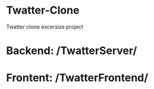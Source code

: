 # Twatter-Clone
Twatter clone excersize project





# Backend: /TwatterServer/
# Frontent: /TwatterFrontend/

